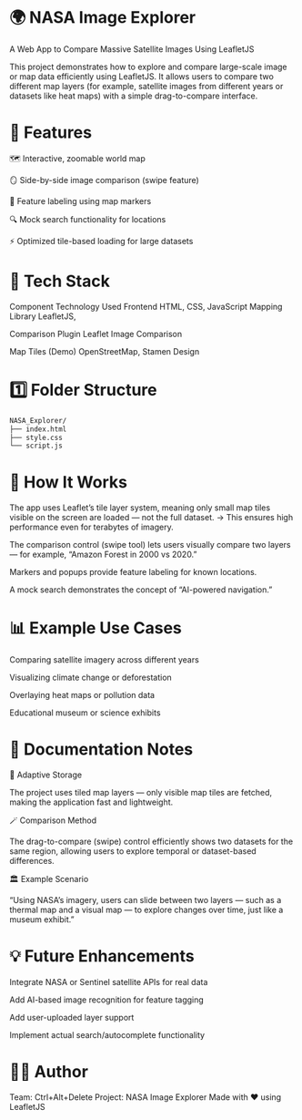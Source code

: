 # 🌍 NASA Image Explorer

A Web App to Compare Massive Satellite Images Using LeafletJS

This project demonstrates how to explore and compare large-scale image or map data efficiently using LeafletJS. It allows users to compare two different map layers (for example, satellite images from different years or datasets like heat maps) with a simple drag-to-compare interface.

# 🚀 Features

🗺️ Interactive, zoomable world map

🪞 Side-by-side image comparison (swipe feature)

📍 Feature labeling using map markers

🔍 Mock search functionality for locations

⚡ Optimized tile-based loading for large datasets

# 🧩 Tech Stack
Component	Technology Used
Frontend	HTML, CSS, JavaScript
Mapping Library	LeafletJS,

Comparison Plugin	Leaflet Image Comparison

Map Tiles (Demo)	OpenStreetMap, Stamen Design

# 1️⃣ Folder Structure
```bash
NASA_Explorer/
├── index.html
├── style.css
└── script.js
```

# 🧠 How It Works

The app uses Leaflet’s tile layer system, meaning only small map tiles visible on the screen are loaded — not the full dataset.
→ This ensures high performance even for terabytes of imagery.

The comparison control (swipe tool) lets users visually compare two layers — for example, “Amazon Forest in 2000 vs 2020.”

Markers and popups provide feature labeling for known locations.

A mock search demonstrates the concept of “AI-powered navigation.”

# 📊 Example Use Cases

Comparing satellite imagery across different years

Visualizing climate change or deforestation

Overlaying heat maps or pollution data

Educational museum or science exhibits

# 🧾 Documentation Notes
🧱 Adaptive Storage

The project uses tiled map layers — only visible map tiles are fetched, making the application fast and lightweight.

🪄 Comparison Method

The drag-to-compare (swipe) control efficiently shows two datasets for the same region, allowing users to explore temporal or dataset-based differences.

🏛️ Example Scenario

“Using NASA’s imagery, users can slide between two layers — such as a thermal map and a visual map — to explore changes over time, just like a museum exhibit.”

# 💡 Future Enhancements

Integrate NASA or Sentinel satellite APIs for real data

Add AI-based image recognition for feature tagging

Add user-uploaded layer support

Implement actual search/autocomplete functionality

# 👩‍💻 Author

Team: Ctrl+Alt+Delete
Project: NASA Image Explorer
Made with ❤️ using LeafletJS
